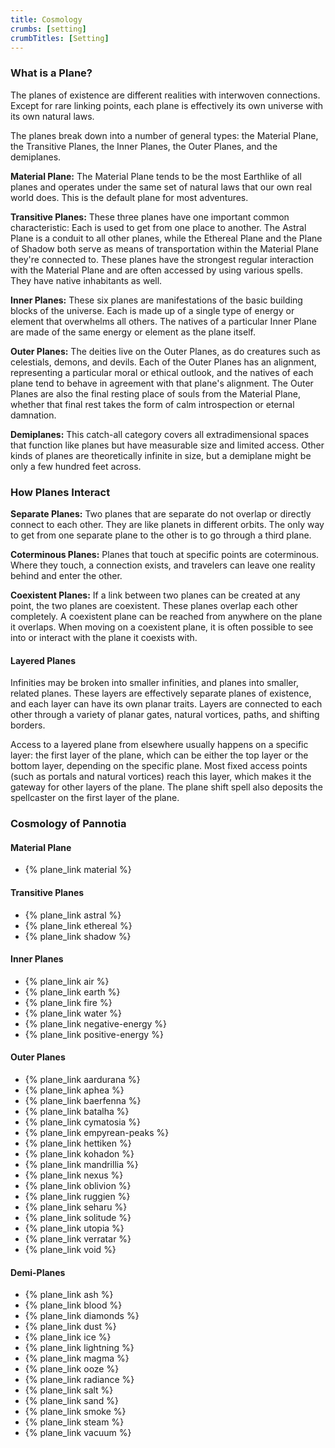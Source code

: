 ```yaml
---
title: Cosmology
crumbs: [setting]
crumbTitles: [Setting]
---
```


### What is a Plane?

The planes of existence are different realities with interwoven connections. Except for rare linking points, each plane is effectively its own universe with its own natural laws.

The planes break down into a number of general types: the Material Plane, the Transitive Planes, the Inner Planes, the Outer Planes, and the demiplanes.

**Material Plane:** The Material Plane tends to be the most Earthlike of all planes and operates under the same set of natural laws that our own real world does. This is the default plane for most adventures.

**Transitive Planes:** These three planes have one important common characteristic: Each is used to get from one place to another. The Astral Plane is a conduit to all other planes, while the Ethereal Plane and the Plane of Shadow both serve as means of transportation within the Material Plane they're connected to. These planes have the strongest regular interaction with the Material Plane and are often accessed by using various spells. They have native inhabitants as well.

**Inner Planes:** These six planes are manifestations of the basic building blocks of the universe. Each is made up of a single type of energy or element that overwhelms all others. The natives of a particular Inner Plane are made of the same energy or element as the plane itself.

**Outer Planes:** The deities live on the Outer Planes, as do creatures such as celestials, demons, and devils. Each of the Outer Planes has an alignment, representing a particular moral or ethical outlook, and the natives of each plane tend to behave in agreement with that plane's alignment. The Outer Planes are also the final resting place of souls from the Material Plane, whether that final rest takes the form of calm introspection or eternal damnation.

**Demiplanes:** This catch-all category covers all extradimensional spaces that function like planes but have measurable size and limited access. Other kinds of planes are theoretically infinite in size, but a demiplane might be only a few hundred feet across.

### How Planes Interact

**Separate Planes:** Two planes that are separate do not overlap or directly connect to each other. They are like planets in different orbits. The only way to get from one separate plane to the other is to go through a third plane.

**Coterminous Planes:** Planes that touch at specific points are coterminous. Where they touch, a connection exists, and travelers can leave one reality behind and enter the other.

**Coexistent Planes:** If a link between two planes can be created at any point, the two planes are coexistent. These planes overlap each other completely. A coexistent plane can be reached from anywhere on the plane it overlaps. When moving on a coexistent plane, it is often possible to see into or interact with the plane it coexists with.

#### Layered Planes

Infinities may be broken into smaller infinities, and planes into smaller, related planes. These layers are effectively separate planes of existence, and each layer can have its own planar traits. Layers are connected to each other through a variety of planar gates, natural vortices, paths, and shifting borders.

Access to a layered plane from elsewhere usually happens on a specific layer: the first layer of the plane, which can be either the top layer or the bottom layer, depending on the specific plane. Most fixed access points (such as portals and natural vortices) reach this layer, which makes it the gateway for other layers of the plane. The plane shift spell also deposits the spellcaster on the first layer of the plane.

### Cosmology of Pannotia

#### Material Plane

 * {% plane_link material %}

#### Transitive Planes

 * {% plane_link astral %}
 * {% plane_link ethereal %}
 * {% plane_link shadow %}

#### Inner Planes

 * {% plane_link air %}
 * {% plane_link earth %}
 * {% plane_link fire %}
 * {% plane_link water %}
 * {% plane_link negative-energy %}
 * {% plane_link positive-energy %}

#### Outer Planes

 * {% plane_link aardurana %}
 * {% plane_link aphea %}
 * {% plane_link baerfenna %}
 * {% plane_link batalha %}
 * {% plane_link cymatosia %}
 * {% plane_link empyrean-peaks %}
 * {% plane_link hettiken %}
 * {% plane_link kohadon %}
 * {% plane_link mandrillia %}
 * {% plane_link nexus %}
 * {% plane_link oblivion %}
 * {% plane_link ruggien %}
 * {% plane_link seharu %}
 * {% plane_link solitude %}
 * {% plane_link utopia %}
 * {% plane_link verratar %}
 * {% plane_link void %}

#### Demi-Planes

 * {% plane_link ash %}
 * {% plane_link blood %}
 * {% plane_link diamonds %}
 * {% plane_link dust %}
 * {% plane_link ice %}
 * {% plane_link lightning %}
 * {% plane_link magma %}
 * {% plane_link ooze %}
 * {% plane_link radiance %}
 * {% plane_link salt %}
 * {% plane_link sand %}
 * {% plane_link smoke %}
 * {% plane_link steam %}
 * {% plane_link vacuum %}
